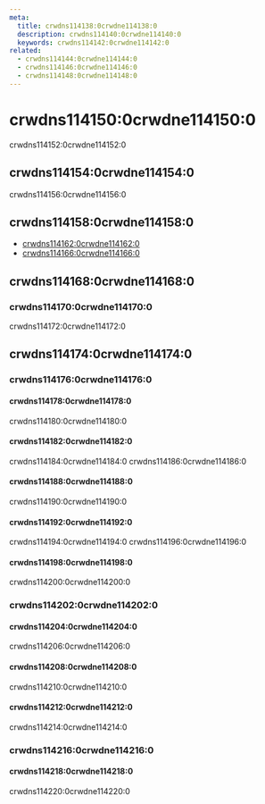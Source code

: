 ```yaml
---
meta:
  title: crwdns114138:0crwdne114138:0
  description: crwdns114140:0crwdne114140:0
  keywords: crwdns114142:0crwdne114142:0
related:
  - crwdns114144:0crwdne114144:0
  - crwdns114146:0crwdne114146:0
  - crwdns114148:0crwdne114148:0
---
```


# crwdns114150:0crwdne114150:0

crwdns114152:0crwdne114152:0

<entry-ad />

## crwdns114154:0crwdne114154:0

crwdns114156:0crwdne114156:0

<example file="v-timeline/usage" />

## crwdns114158:0crwdne114158:0

- [crwdns114162:0crwdne114162:0](crwdns114160:0crwdne114160:0)
- [crwdns114166:0crwdne114166:0](crwdns114164:0crwdne114164:0)

## crwdns114168:0crwdne114168:0

### crwdns114170:0crwdne114170:0

crwdns114172:0crwdne114172:0

## crwdns114174:0crwdne114174:0

### crwdns114176:0crwdne114176:0

#### crwdns114178:0crwdne114178:0

crwdns114180:0crwdne114180:0

<example file="v-timeline/prop-color" />

#### crwdns114182:0crwdne114182:0

crwdns114184:0crwdne114184:0 crwdns114186:0crwdne114186:0

<example file="v-timeline/prop-dense" />

#### crwdns114188:0crwdne114188:0

crwdns114190:0crwdne114190:0

<example file="v-timeline/prop-icon-dots" />

#### crwdns114192:0crwdne114192:0

crwdns114194:0crwdne114194:0 crwdns114196:0crwdne114196:0

<example file="v-timeline/prop-reverse" />

#### crwdns114198:0crwdne114198:0

crwdns114200:0crwdne114200:0

<example file="v-timeline/prop-small" />

### crwdns114202:0crwdne114202:0

#### crwdns114204:0crwdne114204:0

crwdns114206:0crwdne114206:0

<example file="v-timeline/slot-icon" />

#### crwdns114208:0crwdne114208:0

crwdns114210:0crwdne114210:0

<example file="v-timeline/slot-opposite" />

#### crwdns114212:0crwdne114212:0

crwdns114214:0crwdne114214:0

<example file="v-timeline/slot-timeline-item-default" />

### crwdns114216:0crwdne114216:0

#### crwdns114218:0crwdne114218:0

crwdns114220:0crwdne114220:0

<example file="v-timeline/misc-advanced" />

<backmatter />
